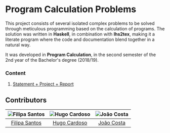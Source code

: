 # Program Calculation Problems

This project consists of several isolated complex problems to be solved through meticulous programming based on the calculation of programs.
The solution was written in **Haskell**, in combination with **lhs2tex**, making it a literate program where the code and documentation blend together in a natural way.

It was developed in **Program Calculation**, in the second semester of the 2nd year of the Bachelor's degree (2018/19).

### Content

1. [Statement + Project + Report](project/cp1819t.pdf)

## Contributors

![Filipa Santos][filipa-pic] | ![Hugo Cardoso][hugo-pic] | ![João Costa][cunha-pic]
:---: | :---: | :---:
[Filipa Santos][filipa] | [Hugo Cardoso][hugo] | [João Costa][cunha]

[filipa]: https://github.com/fliper6
[filipa-pic]: https://github.com/fliper6.png?size=120
[hugo]: https://github.com/Abjiri
[hugo-pic]: https://github.com/Abjiri.png?size=120
[cunha]: https://github.com/Jcc20
[cunha-pic]: https://github.com/Jcc20.png?size=120
